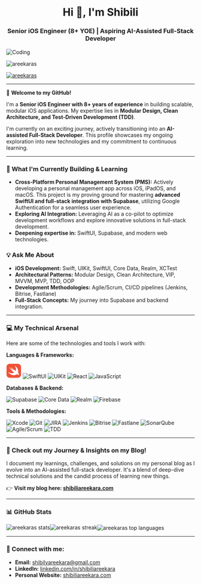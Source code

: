 

<h1 align="center">Hi 👋, I'm Shibili</h1>
<h3 align="center">Senior iOS Engineer (8+ YOE) | Aspiring AI-Assisted Full-Stack Developer</h3>

<img align="center" alt="Coding" width="400" src="https://assets-global.website-files.com/5e9aa66fd3886aa2b4ec01ca/5fa5465b81a5a66744c1f6de_webdevelopercoding-thumbnail.gif">

<p align="left"> <img src="https://komarev.com/ghpvc/?username=areekaras&label=Profile%20views&color=0e75b6&style=flat" alt="areekaras" /> </p>

<p align="left"> <a href="https://github.com/ryo-ma/github-profile-trophy"><img src="https://github-profile-trophy.vercel.app/?username=areekaras" alt="areekaras" /></a> </p>

---

👋 **Welcome to my GitHub!**

I'm a **Senior iOS Engineer with 8+ years of experience**  in building scalable, modular iOS applications. My expertise lies in **Modular Design, Clean Architecture, and Test-Driven Development (TDD)**.

I'm currently on an exciting journey, actively transitioning into an **AI-assisted Full-Stack Developer**. This profile showcases my ongoing exploration into new technologies and my commitment to continuous learning.

---

### 🌱 What I'm Currently Building & Learning

-   **Cross-Platform Personal Management System (PMS):** Actively developing a personal management app across iOS, iPadOS, and macOS. This project is my proving ground for mastering **advanced SwiftUI and full-stack integration with Supabase**, utilizing Google Authentication for a seamless user experience.
-   **Exploring AI Integration:** Leveraging AI as a co-pilot to optimize development workflows and explore innovative solutions in full-stack development.
-   **Deepening expertise in:** SwiftUI, Supabase, and modern web technologies.

### 💡 Ask Me About

-   **iOS Development:** Swift, UIKit, SwiftUI, Core Data, Realm, XCTest 
-   **Architectural Patterns:** Modular Design, Clean Architecture, VIP, MVVM, MVP, TDD, OOP 
-   **Development Methodologies:** Agile/Scrum, CI/CD pipelines (Jenkins, Bitrise, Fastlane) 
-   **Full-Stack Concepts:** My journey into Supabase and backend integration.

---

### 💻 My Technical Arsenal

Here are some of the technologies and tools I work with:

**Languages & Frameworks:**
<p align="left">
    <img src="https://raw.githubusercontent.com/devicons/devicon/master/icons/swift/swift-original.svg" alt="Swift" width="40" height="40"/>
    <img src="https://img.shields.io/badge/SwiftUI-007AFF?style=flat&logo=swift&logoColor=white" alt="SwiftUI" width="auto" height="40"/>
    <img src="https://img.shields.io/badge/UIKit-FD3800?style=flat&logo=apple&logoColor=white" alt="UIKit" width="auto" height="40"/>
    <img src="https://img.shields.io/badge/React-20232A?style=flat&logo=react&logoColor=61DAFB" alt="React" width="auto" height="40"/>
    <img src="https://img.shields.io/badge/JavaScript-F7DF1E?style=flat&logo=javascript&logoColor=black" alt="JavaScript" width="auto" height="40"/>
</p>

**Databases & Backend:**
<p align="left">
    <img src="https://img.shields.io/badge/Supabase-3ECF8E?style=flat&logo=supabase&logoColor=white" alt="Supabase" width="auto" height="40"/>
    <img src="https://img.shields.io/badge/Core%20Data-007AFF?style=flat&logo=apple&logoColor=white" alt="Core Data" width="auto" height="40"/>
    <img src="https://img.shields.io/badge/Realm-3C38F7?style=flat&logo=realm&logoColor=white" alt="Realm" width="auto" height="40"/>
    <img src="https://img.shields.io/badge/Firebase-FFCA28?style=flat&logo=firebase&logoColor=black" alt="Firebase" width="auto" height="40"/>
</p>

**Tools & Methodologies:**
<p align="left">
    <img src="https://img.shields.io/badge/Xcode-007AFF?style=flat&logo=xcode&logoColor=white" alt="Xcode" width="auto" height="40"/>
    <img src="https://img.shields.io/badge/Git-F05032?style=flat&logo=git&logoColor=white" alt="Git" width="auto" height="40"/>
    <img src="https://img.shields.io/badge/JIRA-0052CC?style=flat&logo=jira&logoColor=white" alt="JIRA" width="auto" height="40"/>
    <img src="https://img.shields.io/badge/Jenkins-D24939?style=flat&logo=jenkins&logoColor=white" alt="Jenkins" width="auto" height="40"/>
    <img src="https://img.shields.io/badge/Bitrise-450F78?style=flat&logo=bitrise&logoColor=white" alt="Bitrise" width="auto" height="40"/>
    <img src="https://img.shields.io/badge/Fastlane-191970?style=flat&logo=fastlane&logoColor=white" alt="Fastlane" width="auto" height="40"/>
    <img src="https://img.shields.io/badge/SonarQube-0071C2?style=flat&logo=sonarqube&logoColor=white" alt="SonarQube" width="auto" height="40"/>
    <img src="https://img.shields.io/badge/Agile%2FScrum-000000?style=flat&logo=scrumalliance&logoColor=white" alt="Agile/Scrum" width="auto" height="40"/>
    <img src="https://img.shields.io/badge/TDD-000000?style=flat&logo=testinglibrary&logoColor=white" alt="TDD" width="auto" height="40"/>
</p>

---

### 📝 Check out my Journey & Insights on my Blog!

I document my learnings, challenges, and solutions on my personal blog as I evolve into an AI-assisted full-stack developer. It's a blend of deep-dive technical solutions and the candid process of learning new things.

👉 **Visit my blog here: [shibiliareekara.com](https://shibiliareekara.com)**

---

### 📊 GitHub Stats

<p><img align="left" src="https://github-readme-stats.vercel.app/api?username=areekaras&show_icons=true&locale=en" alt="areekaras stats" /></p>
<p><img align="left" src="https://github-readme-streak-stats.herokuapp.com/?user=areekaras" alt="areekaras streak" /></p>
<p><img align="center" src="https://github-readme-stats.vercel.app/api/top-langs?username=areekaras&show_icons=true&locale=en&layout=compact" alt="areekaras top languages" /></p>

---

### 🤝 Connect with me:

- **Email:** shibilyareekara@gmail.com 
- **LinkedIn:** [linkedin.com/in/shibiliareekara](https://www.linkedin.com/in/shibiliareekara/) 
- **Personal Website:** [shibiliareekara.com](https://shibiliareekara.com)
